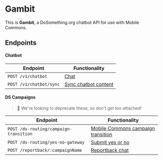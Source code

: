 # Gambit

This is __Gambit__, a DoSomething.org chatbot API for use with Mobile Commons.


## Endpoints

#### Chatbot
Endpoint                                       | Functionality                                           
---------------------------------------------- | --------------------------------------------------------
`POST /v1/chatbot` | [Chat](endpoints/chatbot.md#chat)
`POST /v1/chatbot/sync` | [Sync chatbot content](endpoints/chatbot.md#sync)



#### DS Campaigns

> :memo: We're looking to deprecate these, so don't get too attached!

Endpoint                                       | Functionality                                           
---------------------------------------------- | --------------------------------------------------------
`POST /ds-routing/campaign-transition` | [Mobile Commons campaign transition](https://github.com/DoSomething/gambit/wiki/API#moco-campaign-transition)
`POST /ds-routing/yes-no-gateway` | [Submit yes or no](https://github.com/DoSomething/gambit/wiki/API#yes-no)
`POST /reportback/:campaignName` | [Reportback chat](https://github.com/DoSomething/gambit/wiki/API#reportback)
